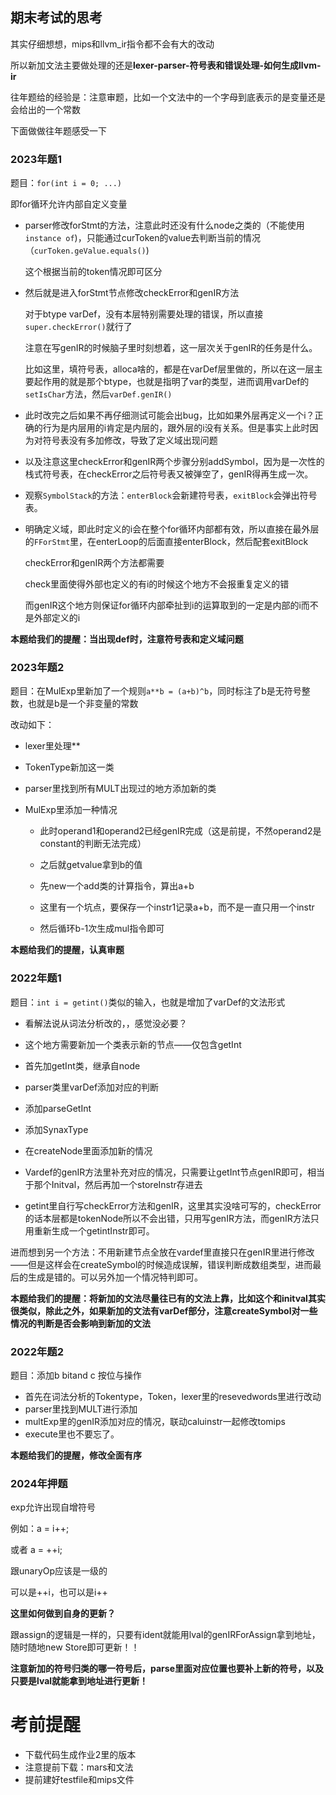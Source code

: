 ## 期末考试的思考

其实仔细想想，mips和llvm_ir指令都不会有大的改动

所以新加文法主要做处理的还是**lexer-parser-符号表和错误处理-如何生成llvm-ir**

往年题给的经验是：注意审题，比如一个文法中的一个字母到底表示的是变量还是会给出的一个常数

下面做做往年题感受一下

### 2023年题1

题目：`for(int i = 0; ...)`

即for循环允许内部自定义变量

+ parser修改forStmt的方法，注意此时还没有什么node之类的（不能使用`instance of`)，只能通过curToken的value去判断当前的情况（`curToken.geValue.equals()`)

  这个根据当前的token情况即可区分

+ 然后就是进入forStmt节点修改checkError和genIR方法

  对于btype varDef，没有本层特别需要处理的错误，所以直接`super.checkError()`就行了

  注意在写genIR的时候脑子里时刻想着，这一层次关于genIR的任务是什么。

  比如这里，填符号表，alloca啥的，都是在varDef层里做的，所以在这一层主要起作用的就是那个btype，也就是指明了var的类型，进而调用varDef的`setIsChar`方法，然后`varDef.genIR()`
  
+ 此时改完之后如果不再仔细测试可能会出bug，比如如果外层再定义一个i？正确的行为是内层用的i肯定是内层的，跟外层的i没有关系。但是事实上此时因为对符号表没有多加修改，导致了定义域出现问题

+ 以及注意这里checkError和genIR两个步骤分别addSymbol，因为是一次性的栈式符号表，在checkError之后符号表又被弹空了，genIR得再生成一次。

+ 观察`SymbolStack`的方法：`enterBlock`会新建符号表，`exitBlock`会弹出符号表。

+ 明确定义域，即此时定义的i会在整个for循环内部都有效，所以直接在最外层的`FForStmt`里，在enterLoop的后面直接enterBlock，然后配套exitBlock

  checkError和genIR两个方法都需要

  check里面使得外部也定义的有i的时候这个地方不会报重复定义的错

  而genIR这个地方则保证for循环内部牵扯到i的运算取到的一定是内部的i而不是外部定义的i


**本题给我们的提醒：当出现def时，注意符号表和定义域问题**

### 2023年题2

题目：在MulExp里新加了一个规则`a**b = (a+b)^b`，同时标注了b是无符号整数，也就是b是一个非变量的常数

改动如下：

+ lexer里处理**

+ TokenType新加这一类

+ parser里找到所有MULT出现过的地方添加新的类

+ MulExp里添加一种情况

  + 此时operand1和operand2已经genIR完成（这是前提，不然operand2是constant的判断无法完成）

  + 之后就getvalue拿到b的值

  + 先new一个add类的计算指令，算出a+b
  + 这里有一个坑点，要保存一个instr1记录a+b，而不是一直只用一个instr
  + 然后循环b-1次生成mul指令即可

**本题给我们的提醒，认真审题**

### 2022年题1

题目：`int i = getint()`类似的输入，也就是增加了varDef的文法形式

+ 看解法说从词法分析改的，，感觉没必要？

+ 这个地方需要新加一个类表示新的节点——仅包含getInt

+ 首先加getInt类，继承自node

+ parser类里varDef添加对应的判断

+ 添加parseGetInt

+ 添加SynaxType

+ 在createNode里面添加新的情况

+ Vardef的genIR方法里补充对应的情况，只需要让getInt节点genIR即可，相当于那个Initval，然后再加一个storeInstr存进去

+ getint里自行写checkError方法和genIR，这里其实没啥可写的，checkError的话本层都是tokenNode所以不会出错，只用写genIR方法，而genIR方法只用重新生成一个getintInstr即可。


进而想到另一个方法：不用新建节点全放在vardef里直接只在genIR里进行修改——但是这样会在createSymbol的时候造成误解，错误判断成数组类型，进而最后的生成是错的。可以另外加一个情况特判即可。

**本题给我们的提醒：将新加的文法尽量往已有的文法上靠，比如这个和initval其实很类似，除此之外，如果新加的文法有varDef部分，注意createSymbol对一些情况的判断是否会影响到新加的文法**

### 2022年题2

题目：添加b bitand c 按位与操作

+ 首先在词法分析的Tokentype，Token，lexer里的resevedwords里进行改动
+ parser里找到MULT进行添加
+ multExp里的genIR添加对应的情况，联动caluinstr一起修改tomips
+ execute里也不要忘了。

**本题给我们的提醒，修改全面有序**

### 2024年押题

exp允许出现自增符号

例如：a = i++;

或者    a = ++i;

跟unaryOp应该是一级的

可以是++i，也可以是i++

**这里如何做到自身的更新？**

跟assign的逻辑是一样的，只要有ident就能用lval的genIRForAssign拿到地址，随时随地new Store即可更新！！

**注意新加的符号归类的哪一符号后，parse里面对应位置也要补上新的符号，以及只要是lval就能拿到地址进行更新！**

# 考前提醒

+ 下载代码生成作业2里的版本
+ 注意提前下载：mars和文法
+ 提前建好testfile和mips文件